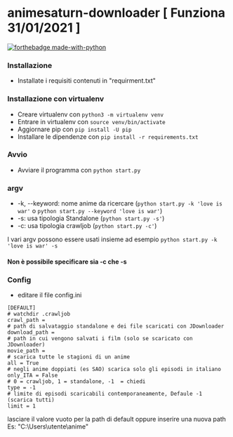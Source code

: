 # animesaturn-downloader [ Funziona 31/01/2021 ]


[![forthebadge made-with-python](http://ForTheBadge.com/images/badges/made-with-python.svg)](https://www.python.org/)   

### Installazione
  - Installate i requisiti contenuti in "requirment.txt"
### Installazione con virtualenv
- Creare virtualenv con `python3 -m virtualenv venv`
- Entrare in virtualenv con `source venv/bin/activate`
- Aggiornare pip con `pip install -U pip`
- Installare le dipendenze con `pip install -r requirements.txt`
### Avvio
- Avviare  il programma con `python start.py`
### argv
- -k, --keyword: nome anime da ricercare (`python start.py -k 'love is war'` o `python start.py --keyword 'love is war'`)
- -s: usa tipologia Standalone (`python start.py -s'`)
- -c: usa tipologia crawljob (`python start.py -c'`)

I vari argv possono essere usati insieme ad esempio `python start.py -k 'love is war' -s`
#### Non è possibile specificare sia -c che -s

### Config
  - editare il file config.ini
  ```
[DEFAULT]
# watchdir .crawljob
crawl_path =
# path di salvataggio standalone e dei file scaricati con JDownloader
download_path =
# path in cui vengono salvati i film (solo se scaricato con JDownloader)
movie_path =
# scarica tutte le stagioni di un anime
all = True
# negli anime doppiati (es SAO) scarica solo gli episodi in italiano
only_ITA = False
# 0 = crawljob, 1 = standalone, -1  = chiedi
type = -1
# limite di episodi scaricabili contemporaneamente, Defaule -1 (scarica tutti)
limit = 1
  ```
  lasciare il valore vuoto per la path di default oppure inserire una nuova path Es: "C:\Users\utente\anime\"
